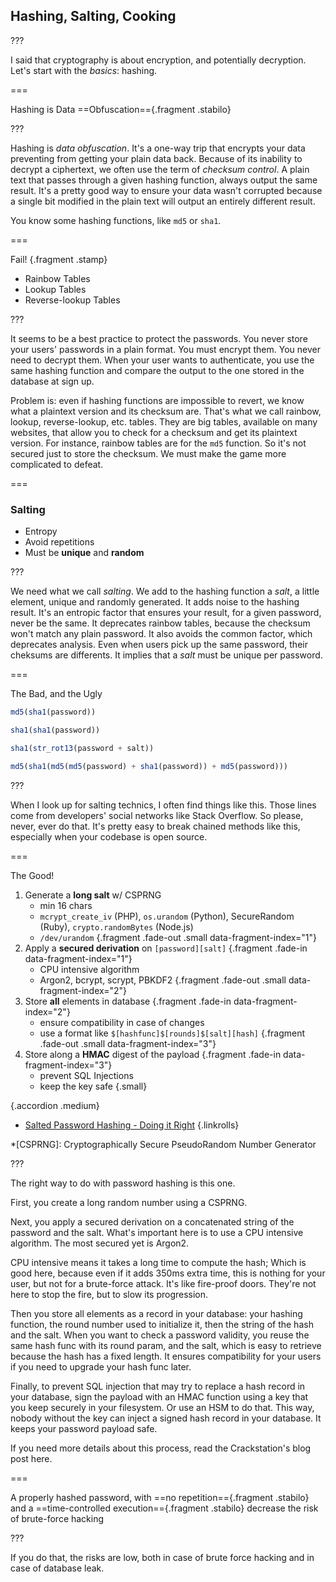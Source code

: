 <!--{section^1: data-breadcrumb="Hashing, Salting, Cooking"}-->

<!--{.interleaf data-background-image="/img/unsplash/789842.jpg"}-->
<!-- Photo by Hoan Vo on Unsplash -->

## Hashing, Salting, Cooking

???

I said that cryptography is about encryption, and potentially decryption. Let's start with the _basics_: hashing.

===
<!--{.x-large}-->

Hashing is
Data ==Obfuscation=={.fragment .stabilo}
<!--{p:.punchline}-->

???

Hashing is _data obfuscation_. It's a one-way trip that encrypts your data preventing from getting your plain data back. Because of its inability to decrypt a ciphertext, we often use the term of _checksum control_. A plain text that passes  through a given hashing function, always output the same result. It's a pretty good way to ensure your data wasn't corrupted because a single bit modified in the plain text will output an entirely different result.

You know some hashing functions, like `md5` or `sha1`.

===

Fail! {.fragment .stamp}

- Rainbow Tables
- Lookup Tables
- Reverse-lookup Tables

???

It seems to be a best practice to protect the passwords. You never store your users' passwords in a plain format. You must encrypt them. You never need to decrypt them. When your user wants to authenticate, you use the same hashing function and compare the output to the one stored in the database at sign up.

Problem is: even if hashing functions are impossible to revert, we know what a plaintext version and its checksum are. That's what we call rainbow, lookup, reverse-lookup, etc. tables. They are big tables, available on many websites, that allow you to check for a checksum and get its plaintext version. For instance, rainbow tables are for the `md5` function. So it's not secured just to store the checksum. We must make the game more complicated to defeat.

===

### Salting

- Entropy
- Avoid repetitions
- Must be **unique** and **random**

???

We need what we call _salting_. We add to the hashing function a _salt_, a little element, unique and randomly generated. It adds noise to the hashing result. It's an entropic factor that ensures your result, for a given password, never be the same. It deprecates rainbow tables, because the checksum won't match any plain password. It also avoids the common factor, which deprecates analysis. Even when users pick up the same password, their cheksums are differents. It implies that a _salt_ must be unique per password.

===

The Bad, and the Ugly

```js
md5(sha1(password))
```
```js
sha1(sha1(password))
```
```js
sha1(str_rot13(password + salt))
```
```js
md5(sha1(md5(md5(password) + sha1(password)) + md5(password)))
```

???

When I look up for salting technics, I often find things like this. Those lines come from developers' social networks like Stack Overflow. So please, never, ever do that. It's pretty easy to break chained methods like this, especially when your codebase is open source.

===

The Good!

1. Generate a **long salt** w/ CSPRNG
   - min 16 chars
   - `mcrypt_create_iv` (PHP), `os.urandom` (Python), SecureRandom (Ruby), `crypto.randomBytes` (Node.js)
   - `/dev/urandom`
   {.fragment .fade-out .small data-fragment-index="1"}
2. Apply a **secured derivation** on `[password][salt]` {.fragment .fade-in data-fragment-index="1"}
   - CPU intensive algorithm
   - Argon2, bcrypt, scrypt, PBKDF2
   {.fragment .fade-out .small data-fragment-index="2"}
3. Store **all** elements in database {.fragment .fade-in data-fragment-index="2"}
   - ensure compatibility in case of changes
   - use a format like `$[hashfunc]$[rounds]$[salt][hash]`
   {.fragment .fade-out .small data-fragment-index="3"}
4. Store along a **HMAC** digest of the payload {.fragment .fade-in data-fragment-index="3"}
   - prevent SQL Injections
   - keep the key safe
   {.small}

{.accordion .medium}

- [Salted Password Hashing - Doing it Right][4.1]
{.linkrolls}


*[CSPRNG]: Cryptographically Secure PseudoRandom Number Generator

[4.1]: https://crackstation.net/hashing-security.htm

???

The right way to do with password hashing is this one.

First, you create a long random number using a CSPRNG.

Next, you apply a secured derivation on a concatenated string of the password and the salt. What's important here is to use a CPU intensive algorithm. The most secured yet is Argon2.

CPU intensive means it takes a long time to compute the hash; Which is good here, because even if it adds 350ms extra time, this is nothing for your user, but not for a brute-force attack. It's like fire-proof doors. They're not here to stop the fire, but to slow its progression.

Then you store all elements as a record in your database: your hashing function, the round number used to initialize it, then the string of the hash and the salt. When you want to check a password validity, you reuse the same hash func with its round param, and the salt, which is easy to retrieve because the hash has a fixed length. It ensures compatibility for your users if you need to upgrade your hash func later.

Finally, to prevent SQL injection that may try to replace a hash record in your database, sign the payload with an HMAC function using a key that you keep securely in your filesystem. Or use an HSM to do that. This way, nobody without the key can inject a signed hash record in your database. It keeps your password payload safe.

If you need more details about this process, read the Crackstation's blog post here.

===
<!--{.x-small}-->

A properly hashed password, with ==no repetition=={.fragment .stabilo} and a ==time-controlled execution=={.fragment .stabilo} decrease the risk of brute-force hacking
<!--{p:.punchline}-->

???

If you do that, the risks are low, both in case of brute force hacking and in case of database leak.
